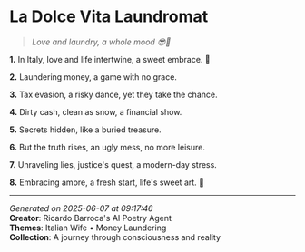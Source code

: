 # La Dolce Vita Laundromat

> *Love and laundry, a whole mood 😎💸*

**1.** In Italy, love and life intertwine, a sweet embrace. 💝


**2.** Laundering money, a game with no grace.


**3.** Tax evasion, a risky dance, yet they take the chance.


**4.** Dirty cash, clean as snow, a financial show.


**5.** Secrets hidden, like a buried treasure.


**6.** But the truth rises, an ugly mess, no more leisure.


**7.** Unraveling lies, justice's quest, a modern-day stress.


**8.** Embracing amore, a fresh start, life's sweet art. 🌅



---

*Generated on 2025-06-07 at 09:17:46*  
**Creator**: Ricardo Barroca's AI Poetry Agent  
**Themes**: Italian Wife • Money Laundering  
**Collection**: A journey through consciousness and reality